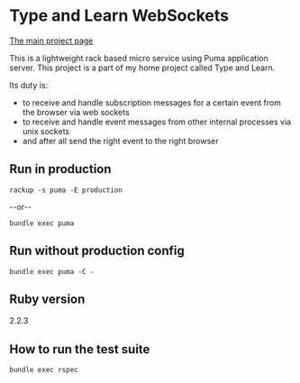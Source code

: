 # Type and Learn WebSockets

[The main project page](https://github.com/tothpeter/type_and_learn)

This is a lightweight rack based micro service using Puma application server. This project is a part of my home project called Type and Learn.

Its duty is:
- to receive and handle subscription messages for a certain event from the browser via web sockets
- to receive and handle event messages from other internal processes via unix sockets
- and after all send the right event to the right browser


## Run in production
```
rackup -s puma -E production
```
--or--
```
bundle exec puma
```

## Run without production config
```
bundle exec puma -C -
```

## Ruby version
2.2.3

## How to run the test suite
```
bundle exec rspec
```